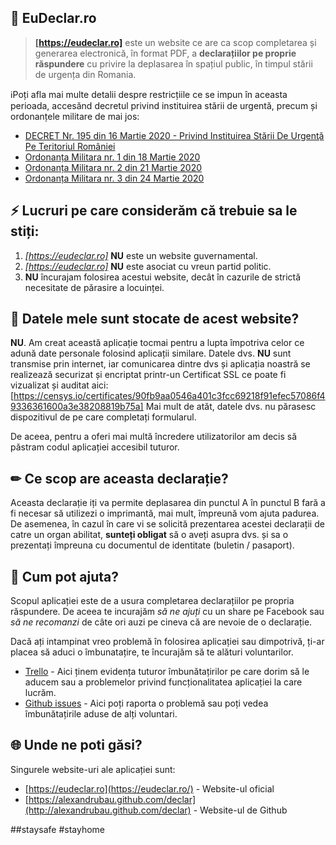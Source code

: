  📝 EuDeclar.ro
-

> **[https://eudeclar.ro]** este un website ce are ca scop completarea și generarea electronică, în format PDF, a __declarațiilor pe proprie răspundere__ cu privire la deplasarea în spațiul public, în timpul stării de urgența din Romania.

ℹ️Poți afla mai multe detalii despre restricțiile ce se impun în aceasta perioada, accesănd decretul privind instituirea stării de urgentă, precum și ordonanțele militare de mai jos:

* [DECRET Nr. 195 din 16 Martie 2020 - Privind Instituirea Stării De Urgenţă Pe Teritoriul României](https://www.defenseromania.ro/decretul-presedintelui-klaus-iohannis-privind-instituirea-starii-de-urgenta_602070.html)
* [Ordonanța Militara nr. 1 din 18 Martie 2020](https://www.mai.gov.ro/wp-content/uploads/2020/03/Ordonan%C8%9Ba-militar%C4%83-nr.-1-2020-m%C4%83suri-de-prima-urgen%C8%9B%C4%83-Decret.pdf)
* [Ordonanța Militara nr. 2 din 21 Martie 2020](https://www.mai.gov.ro/wp-content/uploads/2020/03/Ordonanta-militar%C4%83-nr.-2-2020-m%C4%83suri-prevenire-COVID-19-1-1.pdf)
* [Ordonanța Militara nr. 3 din 24 Martie 2020](https://www.mai.gov.ro/ordonanta-militara-nr-3-din-24-03-2020-privind-masuri-de-prevenire-a-raspandirii-covid-19/)

## ⚡ Lucruri pe care considerăm că trebuie sa le stiți:
1. _[https://eudeclar.ro]_ **NU** este un website guvernamental.
1. _[https://eudeclar.ro]_ **NU** este asociat cu vreun partid politic.
1. **NU** încurajam folosirea acestui website, decât în cazurile de strictă necesitate de părasire a locuinței.

## 💾 Datele mele sunt stocate de acest website?

**NU**. Am creat această aplicație tocmai pentru a lupta împotriva celor ce adună date personale folosind aplicații similare. 
Datele dvs. **NU** sunt transmise prin internet, iar comunicarea dintre dvs și aplicația noastră se realizează securizat și encriptat printr-un Certificat SSL ce poate fi vizualizat și auditat aici: [https://censys.io/certificates/90fb9aa0546a401c3fcc69218f91efec57086f49336361600a3e38208819b75a]
Mai mult de atăt, datele dvs. nu părasesc dispozitivul de pe care completați formularul.

De aceea, pentru a oferi mai multă încredere utilizatorilor am decis să păstram codul aplicației accesibil tuturor.

## ✏ Ce scop are aceasta declarație?

Aceasta declarație iți va permite deplasarea din punctul A în punctul B fară a fi necesar să utilizezi o imprimantă, mai mult, împreună vom ajuta padurea. 
De asemenea, în cazul în care vi se solicită prezentarea acestei declarații de catre un organ abilitat, **sunteți obligat** să o aveți asupra dvs. și sa o prezentați împreuna cu documentul de identitate (buletin / pasaport).

## 🙋 Cum pot ajuta?

Scopul aplicației este de a usura completarea declarațiilor pe propria răspundere. De aceea te incurajăm *să ne ajuți* cu un share pe Facebook sau *să ne recomanzi* de câte ori auzi pe cineva că are nevoie de o declarație. 

Dacă ați intampinat vreo problemă în folosirea aplicației sau dimpotrivă, ți-ar placea să aduci o îmbunatațire, te încurajăm să te alături voluntarilor.
- [Trello](https://trello.com/b/TKwJHAlY/eudeclar) - Aici ținem evidența tuturor îmbunătațirilor pe care dorim să le aducem sau a problemelor privind funcționalitatea aplicației la care lucrăm.
- [Github issues](https://github.com/alexandrubau/declar/issues) - Aici poți raporta o problemă sau poți vedea îmbunătațirile aduse de alți voluntari.

## 🌐 Unde ne poti găsi?

Singurele website-uri ale aplicației sunt:

* [https://eudeclar.ro](https://eudeclar.ro/) - Website-ul oficial
* [https://alexandrubau.github.com/declar](http://alexandrubau.github.com/declar) - Website-ul de Github

#\#staysafe \#stayhome



